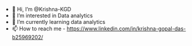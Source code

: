 - 👋 Hi, I’m @Krishna-KGD
- 👀 I’m interested in Data analytics
- 🌱 I’m currently learning data analytics
- 📫 How to reach me - https://www.linkedin.com/in/krishna-gopal-das-b25969202/

<!---
Krishna-KGD/Krishna-KGD is a ✨ special ✨ repository because its `README.md` (this file) appears on your GitHub profile.
You can click the Preview link to take a look at your changes.
--->
